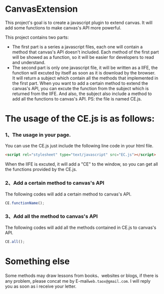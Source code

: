 # CanvasExtension
This project's goal is to create a javascript plugin to extend canvas. It will add some functions to make canvas's API more powerful.

This project contains two parts: 

* The first part is a series a javascript files, each one will contain a method that canvas's API doesn't included. Each method of the first part will be showed as a function, so it will be easier for developers to read and understand.
* The second part is only one javascript file, it will be written as a IIFE, the function will excuted by itself as soon as it is download by the browser. It will return a subject which contain all the methods that implemented in the first part. When you want to add a certain method to extend the canvas's API, you can excute the function from the subject which is returned from the IIFE. And also, the subject also include a method to add all the functions to canvas's API. PS: the file is named CE.js.

# The usage of the CE.js is as follows:

### 1、The usage in your page.
You can use the CE.js just include the following line code in your html file.

```html
<script rel="stylesheet" type="text/javascript" src="EC.js"></script>
```

When the IIFE is excuted, it will add a "CE" to the window, so you can get all the functions provided by the CE.js.

### 2、Add a certain method to canvas's API

The following codes will add a certain method to canvas's API.

```javascript
CE.functionName();
```

### 3、Add all the method to canvas's API

The following codes will add all the methods contained in CE.js to canvas's API.

```javascript
CE.all();
```


# Something else

Some methods may draw lessons from books、websites or blogs, if there is any problem, please concat me by E-mail```web.taox@gmail.com```. I will reply you as soon as i receive your letter.
